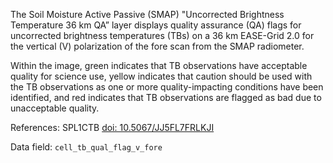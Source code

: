 The Soil Moisture Active Passive (SMAP) "Uncorrected Brightness Temperature 36 km QA” layer displays quality assurance (QA) flags for uncorrected brightness temperatures (TBs) on a 36 km EASE-Grid 2.0 for the vertical (V) polarization of the fore scan from the SMAP radiometer.

Within the image, green indicates that TB observations have acceptable quality for science use, yellow indicates that caution should be used with the TB observations as one or more quality-impacting conditions have been identified, and red indicates that TB observations are flagged as bad due to unacceptable quality.

References: SPL1CTB [doi: 10.5067/JJ5FL7FRLKJI](https://doi.org/10.5067/JJ5FL7FRLKJI)

Data field: `cell_tb_qual_flag_v_fore`
